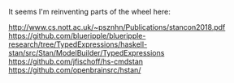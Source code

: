 It seems I'm reinventing parts of the wheel here:

http://www.cs.nott.ac.uk/~psznhn/Publications/stancon2018.pdf
https://github.com/blueripple/blueripple-research/tree/TypedExpressions/haskell-stan/src/Stan/ModelBuilder/TypedExpressions
https://github.com/jfischoff/hs-cmdstan
https://github.com/openbrainsrc/hstan/
